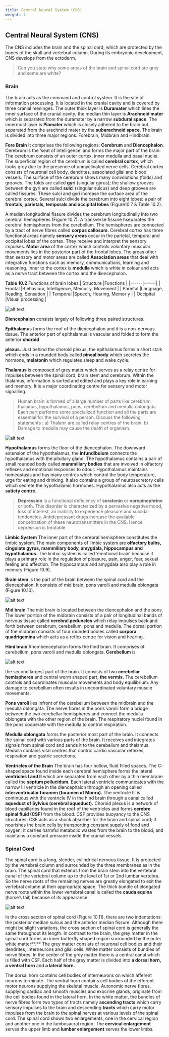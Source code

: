 ```yaml
---
title: Central Neural System (CNS)
weight: 4
---
```


## Central Neural System (CNS)


The CNS includes the brain and the spinal cord, which are protected by the bones of the skull and vertebral column. During its embryonic development, CNS develops from the ectoderm.

>Can you state why some areas of the brain and spinal cord are grey and some are white?

### Brain
 The brain acts as the command and control system. It is the site of information processing. It is located in the cranial cavity and is covered by three cranial meninges. The outer thick layer is **Duramater** which lines the inner surface of the cranial cavity; the median thin layer is **Arachnoid mater** which is separated from the duramater by a narrow **subdural space**. The innermost layer is **Piamater** which is closely adhered to the brain but separated from the arachnoid mater by the **subarachnoid space**. The brain is divided into three major regions: Forebrain, Midbrain and Hindbrain.

**Fore Brain** 
It comprises the following regions: **Cerebrum** and **Diencephalon**. Cerebrum is the ‘seat of intelligence’ and forms the major part of the brain. The cerebrum consists of an outer cortex, inner medulla and basal nuclei. The superficial region of the cerebrum is called **cerebral cortex**, which looks grey due to the presence of unmyelinated nerve cells. Cerebral cortex consists of neuronal cell body, dendrites, associated glial and blood vessels. The surface of the cerebrum shows many convolutions (folds) and grooves. The folds are called **gyri** (singular gyrus); the shallow grooves between the gyri are called **sulci** (singular sulcus) and deep grooves are called fissures. These sulci and gyri increase the surface area of the cerebral cortex. Several sulci divide the cerebrum into eight lobes: a pair of **frontals, parietals, temporals and occipital lobes** (Figure10.7 & Table 10.2).

A median longitudinal fissure divides the cerebrum longitudinally into two cerebral hemispheres (Figure 10.7). A transverse fissure hseparates the cerebral hemispheres from the cerebellum. The hemispheres are connected by a tract  of nerve fibres called **corpus callosum.** Cerebral cortex has three functional areas namely **sensory areas** occur in the parietal, temporal and occipital lobes of the cortex. They receive and interpret the sensory impulses. **Motor area** of the cortex which controls voluntary muscular movements lies in the posterior part of the frontal lobes. The areas other than sensory and motor areas are called **Association areas** that deal with integrative functions such as memory, communications, learning and reasoning. Inner to the cortex is **medulla** which is white in colour and acts as a nerve tract between the cortex and the diencephalon.

**Table 10.2** Functions of brain lobes
| Structure |Functions |
|------|------|
| Frontal |B ehaviour, Intelligence, Memor y, Movement |
| Parietal |Language, Reading, Sensation |
| Temporal |Speech, Hearing, Memor y |
| Occipital |Visual processing |

![alt text](brain.png)

**Diencephalon** consists largely of following three paired structures.

**Epithalamu**s forms the roof of the diencephalon and it is a non-nervous tissue. The anterior part of epithalamus is vascular and folded to form the anterior **choroid**






  

**plexus.** Just behind the choroid plexus, the epithalamus forms a short stalk which ends in a rounded body called **pineal body** which secretes the hormone, **melatonin** which regulates sleep and wake cycle.

**Thalamus** is composed of grey mater which serves as a relay centre for impulses between the spinal cord, brain stem and cerebrum. Within the thalamus, information is sorted and edited and plays a key role inlearning and memory. It is a major coordinating centre for sensory and motor signalling.

>Human brain is formed of a large number of parts like cerebrum, thalamus, hypothalamus, pons, cerebellum and medulla oblongata. Each part performs some specialized function and all the parts are essential for the survival of a person. Discuss the following statements :
 a) Thalami are called relay centres of the brain. 
 b) Damage to medulla may cause the death of organism.

 ![alt text](<brain 2.png>)

**Hypothalamus** forms the floor of the diencephalon. The downward extension of the hypothalamus, the **infundibulum** connects the hypothalamus with the pituitary gland. The hypothalamus contains a pair of small rounded body called **mammillary bodies** that are involved in olfactory reflexes and emotional responses to odour. Hypothalamus maintains homeostasis and has many centres which control the body temperature, urge for eating and drinking. It also contains a group of neurosecretory cells which secrete the hypothalamic hormones. Hypothalamus also acts as the **satiety centre.**

>**Depression** is a functional deficiency of **seratonin** or **norepinephrine** or both. This disorder is characterized by a pervasive negative mood, loss of interest, an inability to experience pleasure and suicidal tendencies. Antidepressant drugs increase the available concentration of these neurotransmitters in the CNS. Hence depression is treatable.

**Limbic System** The inner part of the cerebral hemisphere constitutes the limbic system. The main components of limbic system are **olfactory bulbs, cingulate gyrus, mammillary body, amygdala, hippocampus and hypothalamus.** The limbic system is called ‘emotional brain’ because it plays a primary role in the regulation of pleasure, pain, anger, fear, sexual feeling and affection. The hippocampus and amygdala also play a role in memory (Figure 10.9).

**Brain stem** is the part of the brain between the spinal cord and the diencephalon. It consists of mid brain, pons varolii and medulla oblongata (Figure 10.10).


![alt text](<brain 3.png>)

**Mid brain** 
The mid brain is located between the diencephalon and the pons. The lower portion of the midbrain consists of a pair of longitudinal bands of nervous tissue called **cerebral peduncles** which relay impulses back and forth between cerebrum, cerebellum, pons and medulla. The dorsal portion of the midbrain consists of four rounded bodies called **corpora quadrigemina** which acts as a reflex centre for vision and hearing.

**Hind brain**
 Rhombencephalon forms the hind brain. It comprises of cerebellum, pons varolii and medulla oblongata. **Cerebellum** is

  ![alt text](<brain 4.png>)

the second largest part of the brain. It consists of two **cerebellar hemispheres** and central worm shaped part, **the vermis.** The cerebellum controls and coordinates muscular movements and body equilibrium. Any damage to cerebellum often results in uncoordinated voluntary muscle movements.

**Pons varoli** lies infront of the cerebellum between the midbrain and the medulla oblongata. The nerve fibres in the pons varolii form a bridge between the two cerebellar hemispheres and connect the medulla oblongata with the other region of the brain. The respiratory nuclei found in the pons cooperate with the medulla to control respiration.

**Medulla oblongata** forms the posterior most part of the brain. It connects the spinal cord with various parts of the brain. It receives and integrates signals from spinal cord and sends it to the cerebellum and thalamus. Medulla contains vital centres that control cardio vascular reflexes, respiration and gastric secretions.

**Ventricles of the Brain**
 The brain has four hollow, fluid filled spaces. The C- shaped space found inside each cerebral hemisphere forms the lateral **ventricles I and II** which are separated from each other by a thin membrane called the **septum pellucidum.** Each lateral ventricle communicates with the narrow III ventricle in the diencephalon through an opening called **interventricular foramen (foramen of Monro).** The ventricle III is continuous with the ventricle IV in the hind brain through a canal called **aqueduct of Sylvius (cerebral aqueduct).** Choroid plexus is a network of blood capillaries
 found in the roof of the ventricles and forms **cerebro spinal fluid (CSF)** from the blood. CSF provides buoyancy to the CNS structures; CSF acts as a shock absorber for the brain and spinal cord; it nourishes the brain cells by transporting constant supply of food and oxygen; it carries harmful metabolic wastes from the brain to the blood; and maintains a constant pressure inside the cranial vessels.

### Spinal Cord
 The spinal cord is a long, slender, cylindrical nervous tissue. It is protected by the vertebral column and surrounded by the three membranes as in the brain. The spinal cord that extends from the brain stem into the vertebral canal of the vertebral column up to the level of 1st or 2nd lumbar vertebra. So the nerve roots of the remaining nerves are greatly elongated to exit the vertebral column at their appropriate space. The thick bundle of elongated nerve roots within the lower vertebral canal is called the **cauda equina** (horse’s tail) because of its appearance.

![alt text](<brain 5.png>)
 
In the cross section of spinal cord (Figure 10.11), there are two indentations: the posterior median sulcus and the anterior median fissure. Although there might be slight variations, the cross section of spinal cord is generally the same throughout its length. In contrast to the brain, the grey matter in the spinal cord forms an inner butterfly shaped region surrounded by the outer white matter**.** The grey matter consists of neuronal cell bodies and their dendrites, interneurons and glial cells. White matter consists of bundles of nerve fibres. In the center of the grey matter there is a central canal which is filled with CSF. Each half of the grey matter is divided into **a dorsal horn, a ventral horn** and **a lateral horn.**

The dorsal horn contains cell bodies of interneurons on which afferent neurons terminate. The ventral horn contains cell bodies of the efferent motor neurons supplying the skeletal muscle. Autonomic nerve fibres, supplying cardiac and smooth muscles and exocrine glands, originate from the cell bodies found in the lateral horn. In the white matter, the bundles of nerve fibres form two types of tracts namely **ascending tracts** which carry sensory impulses to the brain and descending **tracts** which carry motor impulses from the brain to the spinal nerves at various levels of the spinal cord. The spinal cord shows two enlargements, one in the cervical region and another one in the lumbosacral region. The **cervical enlargement** serves the upper limb and **lumbar enlargement** serves the lower limbs.

